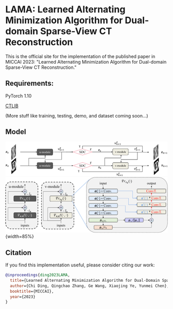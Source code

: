# LAMA: Learned Alternating Minimization Algorithm for Dual-domain Sparse-View CT Reconstruction

This is the official site for the implementation of the published paper in MICCAI 2023: "Learned Alternating Minimization Algorithm for Dual-domain Sparse-View CT Reconstruction."


## Requirements:
PyTorch 1.10

[CTLIB](https://github.com/xwj01/CTLIB)

(More stuff like training, testing, demo, and dataset coming soon...)

## Model
![](https://github.com/chrisdcs/LAMA-Learned-Alternating-Minimization-Algorithm/blob/master/figures/iteration.jpg)
![](https://github.com/chrisdcs/LAMA-Learned-Alternating-Minimization-Algorithm/blob/master/figures/network.jpg){width=85%}

## Citation
If you find this implementation useful, please consider citing our work:
```bibtex
@inproceedings{ding2023LAMA,
  title={Learned Alternating Minimization Algorithm for Dual-Domain Sparse-View CT Reconstruction},
  author={Chi Ding, Qingchao Zhang, Ge Wang, Xiaojing Ye, Yunmei Chen},
  booktitle={MICCAI},
  year={2023}
}
```
